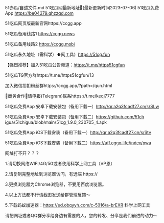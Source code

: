 
51赤瓜/自述文件.md
51吃瓜网最新地址👋(最新更新时间2023-07-06)
51吃瓜免费App https://be04379.qhzzqd.com

51吃瓜网页版最新官网https://ccgg.app

51吃瓜备用线路1 https://ccgg.news

51吃瓜备用线路2 https://ccgg.mobi

51吃瓜永久地址（需科学）⬆️网工具）https://51cg.fun

【强烈推荐】加入51吃瓜公告频道：https://t.me/https51cgfun

51吃瓜TG官方群https://t.me/https51cgfun/13

加入微信扣扣粉丝群https://ccgg.app/?path=/qun.html

🤝商务合作🤝请电报(Telegram)联系https://t.me/keqi7777

51吃瓜免费App 安卓下载安装包（备用下载一）http://qr.a2q3fcadf27.cn/s/SLw

51吃瓜免费App 安卓下载安装包（备用下载二）https://github.com/51ch ​​igua/51ch​​igua/blob/main/51cg_1.9.0_230705_4.apk

51吃瓜免费App iOS下载安装（备用下载一）http://qr.a2q3fcadf27.cn/s/Stv

51吃瓜免费App iOS下载安装（备用下载二）https://aff.cggo.life/index/pwa

网址打不开？？？

1.请切换网络WIFI/4G/5G或者使用科学上网工具（VP恩）

2.请复制完整地址到浏览器访问，有远端 https://

3.更换浏览器为Chrome浏览器，不要用百度浏览器。

4.以上方法都不行请截图发送给群管理反馈～

5.下载蚂蚁加速器：https://ed.obqyyh.com/c-5016/a-brEXR 科学上网工具

请把网址或者QQ群分享给身边有需要的人，您的转发、分享是我们前进的动力～
